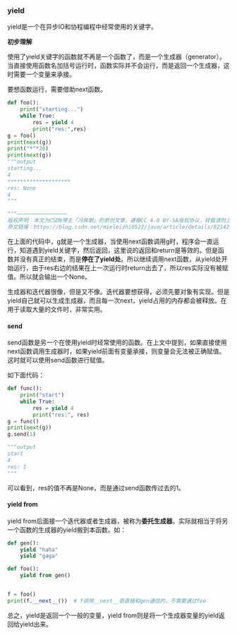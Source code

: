 ### **yield**

yield是一个在异步IO和协程编程中经常使用的关键字。

**初步理解**

使用了yield关键字的函数就不再是一个函数了，而是一个生成器（generator）。当直接使用函数名加括号运行时，函数实际并不会运行，而是返回一个生成器，这时需要一个变量来承接。

要想函数运行，需要借助next函数。

```python
def foo():
    print("starting...")
    while True:
        res = yield 4
        print("res:",res)
g = foo()
print(next(g))
print("*"*20)
print(next(g))
"""output
starting...
4
********************
res: None
4
"""

"""————————————————
版权声明：本文为CSDN博主「冯爽朗」的原创文章，遵循CC 4.0 BY-SA版权协议，转载请附上原文出处链接及本声明。
原文链接：https://blog.csdn.net/mieleizhi0522/java/article/details/82142856"""
```

在上面的代码中，g就是一个生成器，当使用next函数调用g时，程序会一直运行，知道遇到yield关键字，然后返回，这里说的返回和return是等效的。但是函数并没有真正的结束，而是**停在了yield处**。所以继续调用next函数，从yield处开始运行，由于res右边的结果在上一次运行时return出去了，所以res实际没有被赋值。所以就会输出一个None。

生成器和迭代器很像，但是又不像。迭代器要想获得，必须先要对象有实现。但是yield自己就可以生成生成器，而且每一次next，yield占用的内存都会被释放。在用于读取大量的文件时，非常实用。

#### **send**

send函数是另一个在使用yield时经常使用的函数。在上文中提到，如果直接使用next函数调用生成器时，如果yield前面有变量承接，则变量会无法被正确赋值。这时就可以使用send函数进行赋值。

如下面代码：

```python
def func():
    print("start")
    while True:
        res = yield 4
        print("res:", res)
g = func()
print(next(g))
g.send(1)

"""output
start
4
res: 1
"""
```

可以看到，res的值不再是None，而是通过send函数传过去的1。

#### **yield from**

yield from后面接一个迭代器或者生成器，被称为**委托生成器**。实际就相当于将另一个函数的生成器的yield搬到本函数。如：

```python
def gen():
    yield "haha"
    yield "gaga"

def foo():
    yield from gen()


f = foo()
print(f.__next__())  # f调用__next__是直接和gen通信的，不需要通过foo
```

总之，yield是返回一个一般的变量，yield from则是将一个生成器变量的yield返回给yield出来。